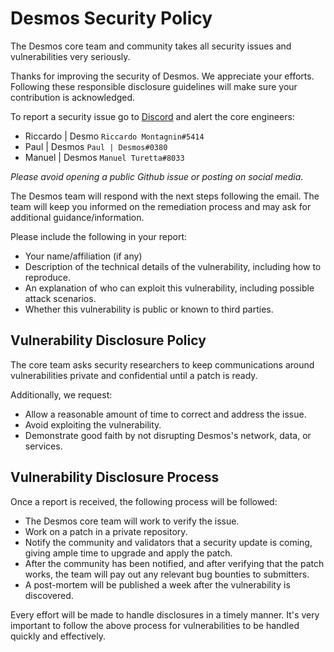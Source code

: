 # Desmos Security Policy

The Desmos core team and community takes all security issues and vulnerabilities very seriously.

Thanks for improving the security of Desmos. We appreciate your efforts. Following these responsible disclosure guidelines will make sure your contribution is acknowledged.

To report a security issue go to [Discord](https://discord.desmos.network) and alert the core engineers:  
* Riccardo | Desmo `Riccardo Montagnin#5414`
* Paul | Desmos `Paul | Desmos#0380`
* Manuel | Desmos `Manuel Turetta#8033`


_Please avoid opening a public Github issue or posting on social media_.

The Desmos team will respond with the next steps following the email. The team will keep you informed on the remediation process and may ask for additional guidance/information.

Please include the following in your report:

- Your name/affiliation (if any)
- Description of the technical details of the vulnerability, including how to reproduce.
- An explanation of who can exploit this vulnerability, including possible attack scenarios.
- Whether this vulnerability is public or known to third parties.

## Vulnerability Disclosure Policy

The core team asks security researchers to keep communications around vulnerabilities private and confidential until a patch is ready.

Additionally, we request:

- Allow a reasonable amount of time to correct and address the issue.
- Avoid exploiting the vulnerability.
- Demonstrate good faith by not disrupting Desmos's network, data, or services.

## Vulnerability Disclosure Process

Once a report is received, the following process will be followed:

- The Desmos core team will work to verify the issue.
- Work on a patch in a private repository.
- Notify the community and validators that a security update is coming, giving ample time to upgrade and apply the patch.
- After the community has been notified, and after verifying that the patch works, the team will pay out any relevant bug bounties to submitters.
- A post-mortem will be published a week after the vulnerability is discovered.

Every effort will be made to handle disclosures in a timely manner. It's very important to follow the above process for vulnerabilities to be handled quickly and effectively.